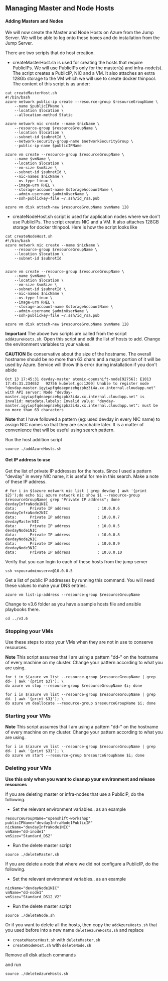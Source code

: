 ## Managing Master and Node Hosts

#### Adding Masters and Nodes

We will now create the Master and Node Hosts on Azure from the Jump Server. We will be able to log onto these boxes and do installation from the Jump Server.

There are two scripts that do host creation. 

* createMasterHost.sh is used for creating the hosts that require PublicIPs. We will use PublicIPs only for the master(s) and infra-node(s). The script creates a PublicIP, NIC and a VM. It also attaches an extra 128Gb storage to the VM which we will use to create docker thinpool. The content of this script is as under:

```
cat createMasterHost.sh 
#!/bin/bash
azure network public-ip create --resource-group $resourceGroupName \
    --name $publicIPName \
    --location $location \
    --allocation-method Static

azure network nic create --name $nicName \
    --resource-group $resourceGroupName \
    --location $location \
    --subnet-id $subnetId \
    --network-security-group-name $networkSecurityGroup \
    --public-ip-name $publicIPName  

azure vm create --resource-group $resourceGroupName \
    --name $vmName \
    --location $location \
    --vm-size $vmSize \
    --subnet-id $subnetId \
    --nic-names $nicName \
    --os-type linux \
    --image-urn RHEL \
    --storage-account-name $storageAccountName \
    --admin-username $adminUserName \
    --ssh-publickey-file ~/.ssh/id_rsa.pub

azure vm disk attach-new $resourceGroupName $vmName 128

```

* createNodeHost.sh script is used for application nodes where we don't use PublicIPs. The script creates NIC and a VM. It also attaches 128GB storage for docker thinpool. Here is how the script looks like

```
cat createNodeHost.sh 
#!/bin/bash
azure network nic create --name $nicName \
    --resource-group $resourceGroupName \
    --location $location \
    --subnet-id $subnetId  	             


azure vm create --resource-group $resourceGroupName \
    --name $vmName \
    --location $location \
    --vm-size $vmSize \
    --subnet-id $subnetId \
    --nic-names $nicName \
    --os-type linux \
    --image-urn RHEL \
    --storage-account-name $storageAccountName \
    --admin-username $adminUserName \
    --ssh-publickey-file ~/.ssh/id_rsa.pub
    
azure vm disk attach-new $resourceGroupName $vmName 128
```

**Important** The above two scripts are called from the script `addAzureHosts.sh`. Open this script and edit the list of hosts to add. Change the environment variables to your values. 

**CAUTION** Be conservative about the size of the hostname. The overall hostname should be no more than 63 chars and a major portion of it will be used by Azure. Service will throw this error during installation if you don't abide
```
Oct 13 17:45:31 devday-master atomic-openshift-node[92756]: E1013 17:45:31.234652   92756 kubelet.go:1200] Unable to register node "devday-master.igyiwpfqdeaepnzehgzpbz3i4a.xx.internal.cloudapp.net" with API server: Node "devday-master.igyiwpfqdeaepnzehgzpbz3i4a.xx.internal.cloudapp.net" is invalid: metadata.labels: Invalid value: "devday-master.igyiwpfqdeaepnzehgzpbz3i4a.xx.internal.cloudapp.net": must be no more than 63 characters
```


**Note** that I have followed a pattern (eg: used devday in every NIC name) to assign NIC names so that they are searchable later. It is a matter of convenience that will be useful using search pattern. 

Run the host addition script

```
source ./addAzureHosts.sh
```

#### Get IP address to use

Get the list of private IP addresses for the hosts. Since I used a pattern "devday" in every NIC name, it is useful for me in this search. Make a note of these IP address. 

```
# for i in $(azure network nic list | grep devday | awk '{print $2}');do echo $i; azure network nic show $i --resource-group $resourceGroupName| grep "Private IP address"; done
devdayInfraNode1NIC
data:      Private IP address            : 10.0.0.6
devdayInfraNode2NIC
data:      Private IP address            : 10.0.0.7
devdayMasterNIC
data:      Private IP address            : 10.0.0.5
devdayNode1NIC
data:      Private IP address            : 10.0.0.8
devdayNode2NIC
data:      Private IP address            : 10.0.0.9
devdayNode3NIC
data:      Private IP address            : 10.0.0.10
```

Verify that you can login to each of these hosts from the jump server 
```
ssh <<youradminuser>>@10.0.0.5
```

Get a list of public IP addresses by running this command. You will need these values to make your DNS entries.

```
azure vm list-ip-address --resource-group $resourceGroupName 
```

Change to v3.6 folder as you have a sample hosts file and ansible playbooks there.

```
cd ../v3.6
```

### Stopping your VMs
Use these steps to stop your VMs when they are not in use to conserve resources.

**Note** This script assumes that I am using a pattern "dd-" on the hostname of every machine on my cluster. Change your pattern according to what you are using.

```
for i in $(azure vm list --resource-group $resourceGroupName | grep dd- | awk '{print $3}'); \
do azure vm stop --resource-group $resourceGroupName $i; done

for i in $(azure vm list --resource-group $resourceGroupName | grep dd- | awk '{print $3}'); \
do azure vm deallocate --resource-group $resourceGroupName $i; done

```

### Starting your VMs

**Note** This script assumes that I am using a pattern "dd-" on the hostname of every machine on my cluster. Change your pattern according to what you are using.

```
for i in $(azure vm list --resource-group $resourceGroupName | grep dd- | awk '{print $3}'); \
do azure vm start --resource-group $resourceGroupName $i; done

```


### Deleting your VMs

**Use this only when you want to cleanup your environment and release resources**

If you are deleting master or infra-nodes that use a PublicIP, do the following.

* Set the relevant environment variables.. as an example

```
resourceGroupName="openshift-workshop"
publicIPName="devdayInfraNode1PublicIP"
nicName="devdayInfraNode1NIC"
vmName="dd-inode1"
vmSize="Standard_DS2"
``` 

* Run the delete master script

```
source ./deleteMaster.sh
```


If you are delete a node that where we did not configure a PublicIP, do the following.

* Set the relevant environment variables.. as an example

```
nicName="devdayNode1NIC"
vmName="dd-node1"
vmSize="Standard_DS12_V2"
``` 

* Run the delete master script

```
source ./deleteNode.sh
```

Or if you want to delete all the hosts, then copy the `addAzureHosts.sh` that you used before into a new name `deleteAzureHosts.sh` and replace 
* `createMasterHost.sh` with `deleteMaster.sh`
* `createNodeHost.sh` with `deleteNode.sh`

Remove all disk attach commands

and run

```
source ./deleteAzureHosts.sh
``` 
